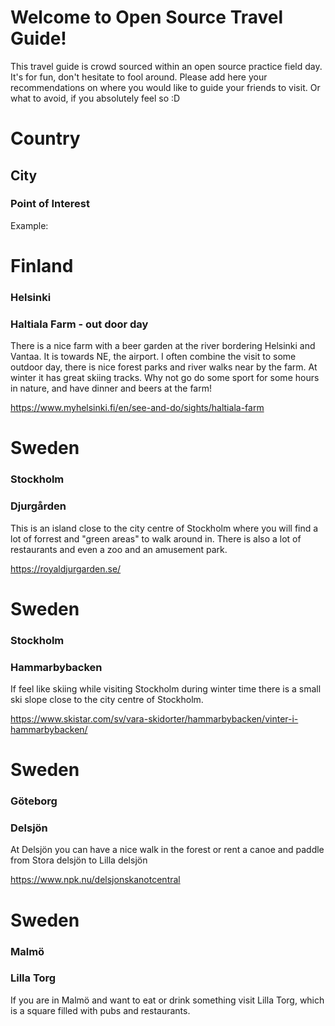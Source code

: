 # Welcome to Open Source Travel Guide!

This travel guide is crowd sourced within an open source practice field day.
It's for fun, don't hesitate to fool around. Please add here your
recommendations on where you would like to guide your friends to visit. Or
what to avoid, if you absolutely feel so :D

# Country

## City

### Point of Interest

Example:

# Finland

### Helsinki

### Haltiala Farm - out door day

There is a nice farm with a beer garden at the river bordering Helsinki and
Vantaa. It is towards NE, the airport. I often combine the visit to some
outdoor day, there is nice forest parks and river walks near by the farm. At
winter it has great skiing tracks. Why not go do some sport for some hours in
nature, and have dinner and beers at the farm!

https://www.myhelsinki.fi/en/see-and-do/sights/haltiala-farm

# Sweden

### Stockholm

### Djurgården

This is an island close to the city centre of Stockholm where you will find a
lot of forrest and "green areas" to walk around in. There is also a lot of
restaurants and even a zoo and an amusement park.

https://royaldjurgarden.se/

# Sweden

### Stockholm

### Hammarbybacken

If feel like skiing while visiting Stockholm during winter time there is a small
ski slope close to the city centre of Stockholm.

https://www.skistar.com/sv/vara-skidorter/hammarbybacken/vinter-i-hammarbybacken/

# Sweden

### Göteborg

### Delsjön

At Delsjön you can have a nice walk in the forest or rent a canoe and paddle from Stora delsjön to Lilla delsjön 

https://www.npk.nu/delsjonskanotcentral

# Sweden

### Malmö

### Lilla Torg

If you are in Malmö and want to eat or drink something visit Lilla Torg, which
is a square filled with pubs and restaurants.
